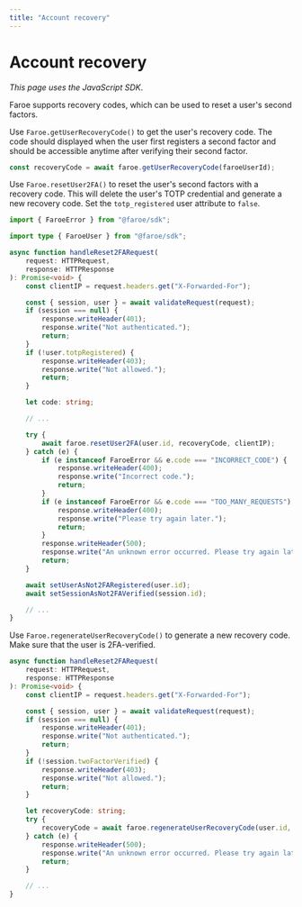 ```yaml
---
title: "Account recovery"
---
```


# Account recovery

*This page uses the JavaScript SDK*.

Faroe supports recovery codes, which can be used to reset a user's second factors.

Use `Faroe.getUserRecoveryCode()` to get the user's recovery code. The code should displayed when the user first registers a second factor and should be accessible anytime after verifying their second factor.

```ts
const recoveryCode = await faroe.getUserRecoveryCode(faroeUserId);
```

Use `Faroe.resetUser2FA()` to reset the user's second factors with a recovery code. This will delete the user's TOTP credential and generate a new recovery code. Set the `totp_registered` user attribute to `false`.

```ts
import { FaroeError } from "@faroe/sdk";

import type { FaroeUser } from "@faroe/sdk";

async function handleReset2FARequest(
    request: HTTPRequest,
    response: HTTPResponse
): Promise<void> {
    const clientIP = request.headers.get("X-Forwarded-For");

    const { session, user } = await validateRequest(request);
    if (session === null) {
        response.writeHeader(401);
        response.write("Not authenticated.");
        return;
    }
    if (!user.totpRegistered) {
        response.writeHeader(403);
        response.write("Not allowed.");
        return;
    }

    let code: string;

    // ...

    try {
        await faroe.resetUser2FA(user.id, recoveryCode, clientIP);
    } catch (e) {
        if (e instanceof FaroeError && e.code === "INCORRECT_CODE") {
            response.writeHeader(400);
            response.write("Incorrect code.");
            return;
        }
        if (e instanceof FaroeError && e.code === "TOO_MANY_REQUESTS") {
            response.writeHeader(400);
            response.write("Please try again later.");
            return;
        }
        response.writeHeader(500);
        response.write("An unknown error occurred. Please try again later.");
        return;
    }

    await setUserAsNot2FARegistered(user.id);
    await setSessionAsNot2FAVerified(session.id);

    // ...
}
```

Use `Faroe.regenerateUserRecoveryCode()` to generate a new recovery code. Make sure that the user is 2FA-verified.

```ts
async function handleReset2FARequest(
    request: HTTPRequest,
    response: HTTPResponse
): Promise<void> {
    const clientIP = request.headers.get("X-Forwarded-For");

    const { session, user } = await validateRequest(request);
    if (session === null) {
        response.writeHeader(401);
        response.write("Not authenticated.");
        return;
    }
    if (!session.twoFactorVerified) {
        response.writeHeader(403);
        response.write("Not allowed.");
        return;
    }

    let recoveryCode: string;
    try {
        recoveryCode = await faroe.regenerateUserRecoveryCode(user.id, clientIP);
    } catch (e) {
        response.writeHeader(500);
        response.write("An unknown error occurred. Please try again later.");
        return;
    }

    // ...
}
```
